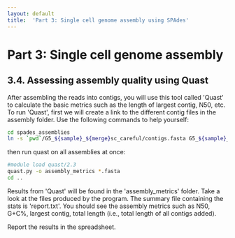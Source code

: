 ```yaml
---
layout: default
title:  'Part 3: Single cell genome assembly using SPAdes'
---
```


# Part 3: Single cell genome assembly

## 3.4. Assessing assembly quality using Quast


After assembling the reads into contigs, you will use this tool called 'Quast' to calculate the basic metrics such as the length of largest contig, N50, etc.  
To run 'Quast', first we will create a link to the different contig files in the assembly folder. 
Use the following commands to help yourself:  

```sh
cd spades_assemblies
ln -s `pwd`/G5_${sample}_${merge}sc_careful/contigs.fasta G5_${sample}_${merge}sc_careful.fasta
```

then run quast on all assemblies at once:

```sh
#module load quast/2.3
quast.py -o assembly_metrics *.fasta
cd ..
```

Results from 'Quast' will be found in the 'assembly_metrics' folder. Take a look at the files produced by the program. 
The summary file containing the stats is 'report.txt'. You should see the assembly metrics such as N50, G+C%, largest contig, total length (i.e., total length of all contigs added).  

Report the results in the spreadsheet.
